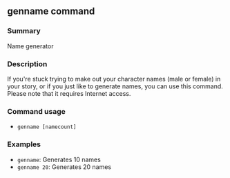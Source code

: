 ## genname command

### Summary

Name generator

### Description

If you're stuck trying to make out your character names (male or female) in your story, or if you just like to generate names, you can use this command. Please note that it requires Internet access.

### Command usage

* `genname [namecount]`

### Examples

* `genname`: Generates 10 names
* `genname 20`: Generates 20 names
